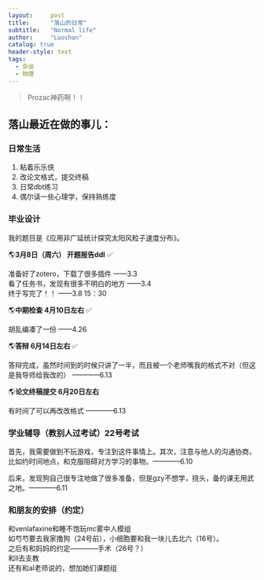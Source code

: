 ```yaml
---
layout:     post
title:      "落山的日常"
subtitle:   "Normal life"
author:     "Luoshan"
catalog: true
header-style: text
tags:
  - 杂谈
  - 物理
---
```


> Prozac神药啊！！

## 落山最近在做的事儿：

### 日常生活

1. 粘着乐乐侠
2. 改论文格式，提交终稿
3. 日常dbt练习
4. 偶尔读一些心理学，保持熟练度

### 毕业设计

我的题目是《应用非广延统计探究太阳风粒子速度分布》。

🌎**3月8日（周六） 开题报告ddl**  ✅

准备好了zotero，下载了很多插件   ——3.3  
看了任务书，发现有很多不明白的地方  ——3.4  
终于写完了！！  ——3.8 15：30  

🌎**中期检查  4月10日左右** ✅

胡乱编凑了一份   ——4.26

🌎**答辩 6月14日左右** ✅

答辩完成，虽然时间到的时候只讲了一半，而且被一个老师嘴我的格式不对（但这是我导师给我改的）   ————6.13

🌎**论文终稿提交 6月20日左右**

有时间了可以再改改格式   ————6.13

### 学业辅导（教别人过考试）22号考试

首先，我需要做到不玩游戏，专注到这件事情上。其次，注意与他人的沟通协商，比如约时间地点，和克服阻碍对方学习的事物。————6.10

后来，发现狗自己很专注地做了很多准备，但是gzy不想学，挠头，备的课无用武之地。————6.11

###  和朋友的安排（约定）

和venlafaxine和睡不饱玩mc雾中人模组  
如芍芍要去我家撸狗（24号前），小细胞要和我一块儿去北六（16号）。  
之后有和妈妈的约定————手术（26号？）  
和ll去支教  
还有和al老师说的，想加她们课题组  
